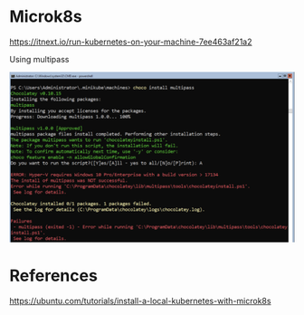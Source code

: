 # Microk8s

https://itnext.io/run-kubernetes-on-your-machine-7ee463af21a2

Using multipass

<img src="images/multipass-on-windows-server.png" width="2356" heigth="1408"></img>

# References

https://ubuntu.com/tutorials/install-a-local-kubernetes-with-microk8s
